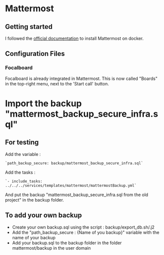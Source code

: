 # Mattermost

## Getting started

I followed the [official documentation](https://docs.mattermost.com/install/install-docker.html#deploy-mattermost-on-docker-for-production-use) to install Mattermost on docker.

## Configuration Files

### Focalboard 

Focalboard is already integrated in Mattermost. This is now called "Boards" in the top-right menu, next to the 'Start call' button.



# Import the backup "mattermost_backup_secure_infra.sql"

## For testing 
Add the variable :

    `path_backup_secure: backup/mattermost_backup_secure_infra.sql`

Add the tasks :

    `- include_tasks: ../../../services/templates/mattermost/mattermostBackup.yml`

And put the backup "mattermost_backup_secure_infra.sql from the old project" in the backup folder.

## To add your own backup
- Create your own backup.sql using the script : backup/export_db.sh/.j2
- Add the "path_backup_secure : {Name of you backup}" variable with the name of your backup 
- Add your backup.sql to the backup folder in the folder mattermost/backup in the user domain